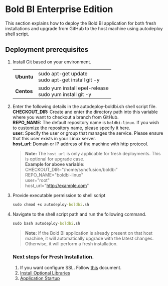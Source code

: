 # Bold BI Enterprise Edition
This section explains how to deploy the Bold BI application for both fresh installations and upgrade from GitHub to the host machine using autodeploy shell script.

## Deployment prerequisites
 
 1. Install Git based on your environment. </br>
    <table>
    <tr>
        <td>
        <b>Ubuntu</b>
        </td>
        <td>
        sudo apt-get update </br>
        sudo apt-get install git -y
        </td>
    </tr>
    <tr>
        <td>
        <b>Centos</b>
        </td>
        <td>
        sudo yum install epel-release </br>
        sudo yum install git -y
        </td>
    </tr>
    <tr>
    </table>
2. Enter the following details in the autodeploy-boldbi.sh shell script file.</br>
   **CHECKOUT_DIR:** Create and enter the directory path into this variable where you want to checkout a branch from GitHub. </br>
   **REPO_NAME:** The default repository name is `boldbi-linux`. If you wish to customize the repository name, please specify it here. </br>
   **user:** Specify the user or group that manages the service. Please ensure that this user exists in your Linux server.</br>
   **host_url:** Domain or IP address of the machine with http protocol.</br>
   > **Note:** The `host_url` is only applicable for fresh deployments. This is optional for upgrade case.</br>
   **Example for above variable:** </br>
   CHECKOUT_DIR="/home/syncfusion/boldbi" </br>
   REPO_NAME="boldbi-linux" </br>
   user="root" </br>
   host_url="http://example.com"
3. Provide executable permission to shell script
    ```cmd
    sudo chmod +x autodeploy-boldbi.sh
    ```
4. Navigate to the shell script path and run the following command.
    ```cmd
    sudo bash autodeploy-boldbi.sh
    ```
   > **Note:** If the Bold BI application is already present on that host machine, it will automatically upgrade with the latest changes. Otherwise, it will perform a fresh installation. 

   ### Next steps for Fresh Installation.
   1. If you want configure SSL. Follow [this](https://help.boldbi.com/embedded-bi/setup/deploying-in-linux/installation-and-deployment/bold-bi-on-ubuntu/#configure-ssl) document.
   2. [Install Optional Libraries](https://help.boldbi.com/embedded-bi/setup/deploying-in-linux/install-optional-libraries/)
   3. [Application Startup](https://help.boldbi.com/embedded-bi/application-startup/)

